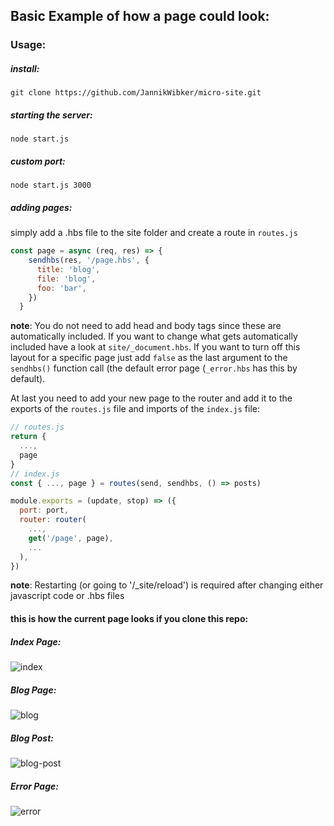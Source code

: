## Basic Example of how a page could look:

### Usage:
##### install:
```
git clone https://github.com/JannikWibker/micro-site.git
```
##### starting the server:
```
node start.js
```
##### custom port:
```
node start.js 3000
```
##### adding pages:

simply add a .hbs file to the site folder and create a route in `routes.js`
```js
const page = async (req, res) => {
    sendhbs(res, '/page.hbs', {
      title: 'blog',
      file: 'blog',
      foo: 'bar',
    })
  }
```
**note**: You do not need to add head and body tags since these are automatically included. If you want to change what gets automatically included have a look at `site/_document.hbs`. If you want to turn off this layout for a specific page just add `false` as the last argument to the `sendhbs()` function call (the default error page (`_error.hbs` has this by default).

At last you need to add your new page to the router and add it to the exports of the `routes.js` file and imports of the `index.js` file:
```js
// routes.js
return {
  ...,
  page
}
// index.js
const { ..., page } = routes(send, sendhbs, () => posts)

module.exports = (update, stop) => ({
  port: port,
  router: router(
    ...,
    get('/page', page),
    ...
  ),
})

```
**note**: Restarting (or going to '/\_site/reload') is required after changing either javascript code or .hbs files

#### this is how the current page looks if you clone this repo:
##### Index Page:

![index](https://puu.sh/vsnil/7587e7d28f.png)

##### Blog Page:

![blog](https://puu.sh/vsni8/869f66cd13.png)

##### Blog Post:

![blog-post](https://puu.sh/vsnpD/7378a1da7e.png)

##### Error Page:

![error](https://puu.sh/vsniy/ebadc36025.png)
